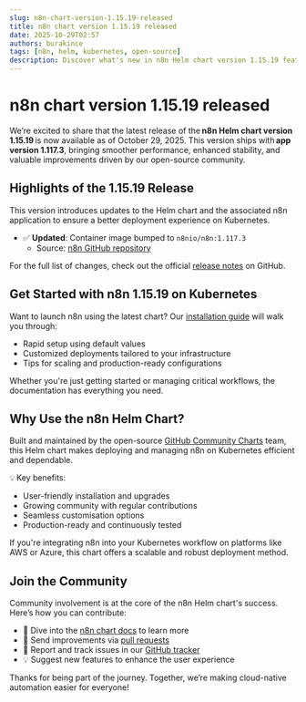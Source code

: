 ```yaml
---
slug: n8n-chart-version-1.15.19-released
title: n8n chart version 1.15.19 released
date: 2025-10-29T02:57
authors: burakince
tags: [n8n, helm, kubernetes, open-source]
description: Discover what's new in n8n Helm chart version 1.15.19 featuring app version 1.117.3, with performance updates and community enhancements.
---
```


# n8n chart version 1.15.19 released

We’re excited to share that the latest release of the **n8n Helm chart version 1.15.19** is now available as of October 29, 2025. This version ships with **app version 1.117.3**, bringing smoother performance, enhanced stability, and valuable improvements driven by our open-source community.

## Highlights of the 1.15.19 Release

This version introduces updates to the Helm chart and the associated n8n application to ensure a better deployment experience on Kubernetes.

- ✅ **Updated**: Container image bumped to `n8nio/n8n:1.117.3`  
  - Source: [n8n GitHub repository](https://github.com/n8n-io/n8n)

For the full list of changes, check out the official [release notes](https://github.com/community-charts/helm-charts/releases/tag/n8n-1.15.19) on GitHub.

<!-- truncate -->

## Get Started with n8n 1.15.19 on Kubernetes

Want to launch n8n using the latest chart? Our [installation guide](https://community-charts.github.io/docs/category/n8n) will walk you through:

- Rapid setup using default values
- Customized deployments tailored to your infrastructure
- Tips for scaling and production-ready configurations

Whether you're just getting started or managing critical workflows, the documentation has everything you need.

## Why Use the n8n Helm Chart?

Built and maintained by the open-source [GitHub Community Charts](https://github.com/community-charts/helm-charts) team, this Helm chart makes deploying and managing n8n on Kubernetes efficient and dependable.

💡 Key benefits:

- User-friendly installation and upgrades  
- Growing community with regular contributions  
- Seamless customisation options  
- Production-ready and continuously tested  

If you're integrating n8n into your Kubernetes workflow on platforms like AWS or Azure, this chart offers a scalable and robust deployment method.

## Join the Community

Community involvement is at the core of the n8n Helm chart's success. Here’s how you can contribute:

- 📖 Dive into the [n8n chart docs](https://community-charts.github.io/docs/category/n8n) to learn more  
- 🤝 Send improvements via [pull requests](https://github.com/community-charts/helm-charts)  
- 🐞 Report and track issues in our [GitHub tracker](https://github.com/community-charts/helm-charts/issues)  
- 💡 Suggest new features to enhance the user experience  

Thanks for being part of the journey. Together, we’re making cloud-native automation easier for everyone!